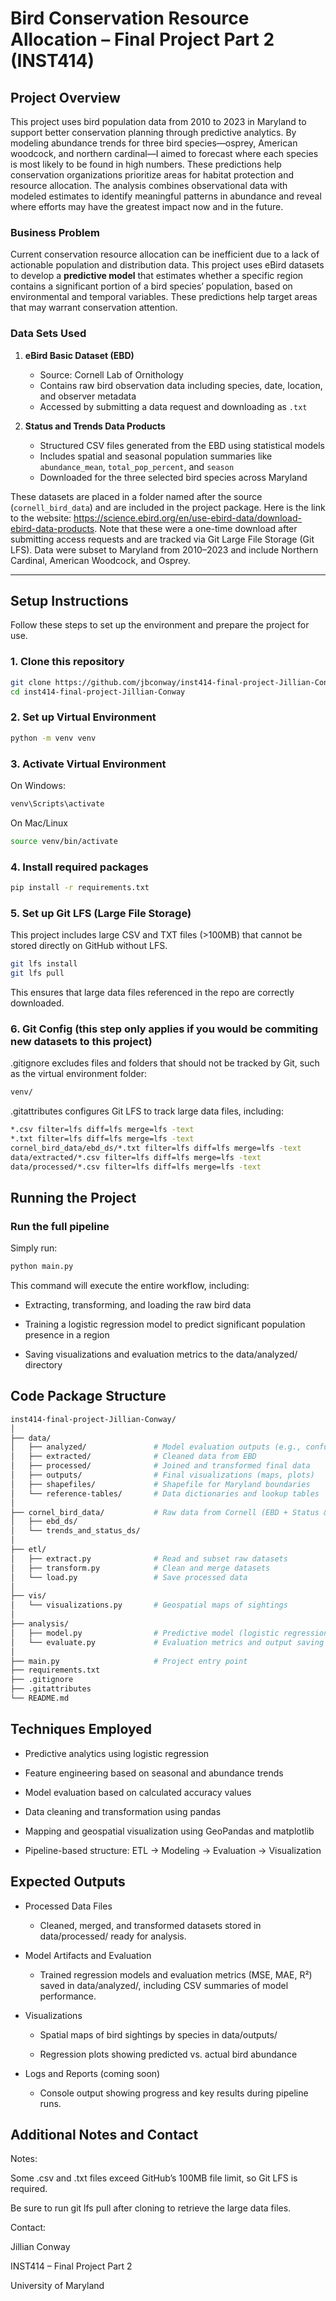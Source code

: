 # Bird Conservation Resource Allocation – Final Project Part 2 (INST414)

## Project Overview

This project uses bird population data from 2010 to 2023 in Maryland to support better conservation planning through predictive analytics. By modeling abundance trends for three bird species—osprey, American woodcock, and northern cardinal—I aimed to forecast where each species is most likely to be found in high numbers. These predictions help conservation organizations prioritize areas for habitat protection and resource allocation. The analysis combines observational data with modeled estimates to identify meaningful patterns in abundance and reveal where efforts may have the greatest impact now and in the future.

### Business Problem

Current conservation resource allocation can be inefficient due to a lack of actionable population and distribution data. This project uses eBird datasets to develop a **predictive model** that estimates whether a specific region contains a significant portion of a bird species’ population, based on environmental and temporal variables. These predictions help target areas that may warrant conservation attention.

### Data Sets Used

1. **eBird Basic Dataset (EBD)**  
   - Source: Cornell Lab of Ornithology  
   - Contains raw bird observation data including species, date, location, and observer metadata  
   - Accessed by submitting a data request and downloading as `.txt`

2. **Status and Trends Data Products**  
   - Structured CSV files generated from the EBD using statistical models  
   - Includes spatial and seasonal population summaries like `abundance_mean`, `total_pop_percent`, and `season`  
   - Downloaded for the three selected bird species across Maryland


These datasets are placed in a folder named after the source (`cornell_bird_data`) and are included in the project package. Here is the link to the website: https://science.ebird.org/en/use-ebird-data/download-ebird-data-products. Note that these were a one-time download after submitting access requests and are tracked via Git Large File Storage (Git LFS). Data were subset to Maryland from 2010–2023 and include Northern Cardinal, American Woodcock, and Osprey.

---

## Setup Instructions

Follow these steps to set up the environment and prepare the project for use.

### 1. Clone this repository

```bash
git clone https://github.com/jbconway/inst414-final-project-Jillian-Conway.git
cd inst414-final-project-Jillian-Conway
```

### 2. Set up Virtual Environment
```bash
python -m venv venv
```

### 3. Activate Virtual Environment
On Windows: 

```bash
venv\Scripts\activate
```

On Mac/Linux

```bash
source venv/bin/activate
```

### 4. Install required packages
```bash
pip install -r requirements.txt
```

### 5. Set up Git LFS (Large File Storage)
This project includes large CSV and TXT files (>100MB) that cannot be stored directly on GitHub without LFS.

```bash
git lfs install
git lfs pull
```
This ensures that large data files referenced in the repo are correctly downloaded.

### 6. Git Config (this step only applies if you would be commiting new datasets to this project)
.gitignore excludes files and folders that should not be tracked by Git, such as the virtual environment folder:

```bash
venv/
```

.gitattributes configures Git LFS to track large data files, including:
```bash
*.csv filter=lfs diff=lfs merge=lfs -text
*.txt filter=lfs diff=lfs merge=lfs -text
cornel_bird_data/ebd_ds/*.txt filter=lfs diff=lfs merge=lfs -text
data/extracted/*.csv filter=lfs diff=lfs merge=lfs -text
data/processed/*.csv filter=lfs diff=lfs merge=lfs -text
```

## Running the Project

### Run the full pipeline

Simply run:

```bash
python main.py
```

This command will execute the entire workflow, including:

- Extracting, transforming, and loading the raw bird data

- Training a logistic regression model to predict significant population presence in a region

- Saving visualizations and evaluation metrics to the data/analyzed/ directory 


## Code Package Structure
```bash
inst414-final-project-Jillian-Conway/
│
├── data/
│   ├── analyzed/               # Model evaluation outputs (e.g., confusion matrix)
│   ├── extracted/              # Cleaned data from EBD
│   ├── processed/              # Joined and transformed final data
│   ├── outputs/                # Final visualizations (maps, plots)
│   ├── shapefiles/             # Shapefile for Maryland boundaries
│   └── reference-tables/       # Data dictionaries and lookup tables
│
├── cornel_bird_data/           # Raw data from Cornell (EBD + Status & Trends)
│   ├── ebd_ds/
│   └── trends_and_status_ds/
│
├── etl/
│   ├── extract.py              # Read and subset raw datasets
│   ├── transform.py            # Clean and merge datasets
│   └── load.py                 # Save processed data
│
├── vis/
│   └── visualizations.py       # Geospatial maps of sightings
│
├── analysis/
│   ├── model.py                # Predictive model (logistic regression)
│   └── evaluate.py             # Evaluation metrics and output saving
│
├── main.py                     # Project entry point
├── requirements.txt
├── .gitignore
├── .gitattributes
└── README.md

```


## Techniques Employed

- Predictive analytics using logistic regression

- Feature engineering based on seasonal and abundance trends

- Model evaluation based on calculated accuracy values

- Data cleaning and transformation using pandas

- Mapping and geospatial visualization using GeoPandas and matplotlib

- Pipeline-based structure: ETL → Modeling → Evaluation → Visualization

## Expected Outputs

- Processed Data Files
    - Cleaned, merged, and transformed datasets stored in data/processed/ ready for analysis.

- Model Artifacts and Evaluation
    - Trained regression models and evaluation metrics (MSE, MAE, R²) saved in data/analyzed/, including CSV summaries of model performance.

- Visualizations

    - Spatial maps of bird sightings by species in data/outputs/

    - Regression plots showing predicted vs. actual bird abundance

- Logs and Reports (coming soon)
    - Console output showing progress and key results during pipeline runs.


## Additional Notes and Contact
Notes:

Some .csv and .txt files exceed GitHub’s 100MB file limit, so Git LFS is required.

Be sure to run git lfs pull after cloning to retrieve the large data files.

Contact: 

Jillian Conway

INST414 – Final Project Part 2

University of Maryland
